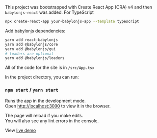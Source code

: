 This project was bootstrapped with Create React App (CRA) v4 and then `babylonjs-react` was added.
For TypeScript
```bash
npx create-react-app your-babylonjs-app --template typescript
```

Add babylonjs dependencies:
```bash
yarn add react-babylonjs
yarn add @babylonjs/core
yarn add @babylonjs/gui
# loaders are optional
yarn add @babylonjs/loaders
```

All of the code for the site is in `/src/App.tsx`

In the project directory, you can run:

### `npm start` / `yarn start`

Runs the app in the development mode.<br>
Open [http://localhost:3000](http://localhost:3000) to view it in the browser.

The page will reload if you make edits.<br>
You will also see any lint errors in the console.

View [live demo](https://brianzinn.github.io/create-react-app-typescript-babylonjs/)
